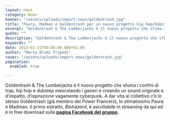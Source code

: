 ```yaml
---
layout: news
category: News
banner: "/assets/uploads/import.news/goldentrash.jpg"
title: "Paura, Madman e Goldentrash per un nuovo progetto hip hop/dubstep"
excerpt: "Goldentrash & The Lumberjacks è il nuovo progetto che sfuma i confini di trap, hip hop e dubstep mescolando i generi e creando un sound originale e d’impatto, d’ispirazione vagamente cyberpunk. A dar vita al collettivo c’è lo stesso Goldentrash (già membro dei Power Francers), lo stimatissimo Paura e Madman. Il primo estratto, Biohazard, è [&hellip"
quote: ""
description: "Goldentrash & The Lumberjacks è il nuovo progetto che sfuma i confini di trap, hip hop e dubstep mescolando i generi e creando un sound originale e d’impatto, d’ispirazione vagamente cyberpunk. A dar vita al collettivo c’è lo stesso Goldentrash (già membro dei Power Francers), lo stimatissimo Paura e Madman. Il primo estratto, Biohazard, è [&hellip"
keywords: ""
date: 2013-01-21T00:00:00.000+01:00
author: "Marta Blumi Tripodi"
cover: "/assets/uploads/import.news/goldentrash.jpg"
pagination:
  enabled: true

---
```


Goldentrash & The Lumberjacks è il nuovo progetto che sfuma i confini di trap, hip hop e dubstep mescolando i generi e creando un sound originale e d’impatto, d’ispirazione vagamente cyberpunk. A dar vita al collettivo c’è lo stesso Goldentrash (già membro dei Power Francers), lo stimatissimo Paura e Madman. Il primo estratto, _Biohazard_, è ascoltabile in streaming da qui ed è in free download sulla [**pagina Facebook del gruppo**](https://www.facebook.com/GoldenTrashTheLumberjacks "https://www.facebook.com/GoldenTrashTheLumberjacks").

  